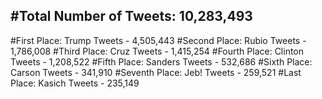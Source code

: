 #Total Number of Tweets: 10,283,493 
---
#First Place: Trump Tweets - 4,505,443
#Second Place: Rubio Tweets - 1,786,008
#Third Place: Cruz Tweets - 1,415,254
#Fourth Place: Clinton Tweets - 1,208,522
#Fifth Place: Sanders Tweets - 532,686
#Sixth Place: Carson Tweets - 341,910
#Seventh Place: Jeb! Tweets - 259,521
#Last Place: Kasich Tweets - 235,149
